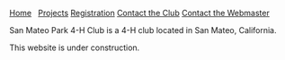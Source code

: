 [Home](/)&nbsp;&nbsp;&nbsp;[Projects](/projects)&nbsp;[Registration](http://4honline.com)&nbsp;[Contact the Club](mailto://communityleaders@ourdomain.net)&nbsp;[Contact the Webmaster](mailto://webmaster@ourdomain.net)

San Mateo Park 4-H Club is a 4-H club located in San Mateo, California.

This website is under construction.

